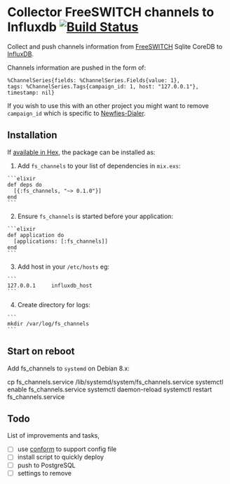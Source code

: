 # Collector FreeSWITCH channels to Influxdb [![Build Status](https://travis-ci.org/areski/fs_channels_influxdb.svg?branch=master)](https://travis-ci.org/areski/fs_channels_influxdb)


Collect and push channels information from [FreeSWITCH](https://freeswitch.org/) Sqlite CoreDB to [InfluxDB](https://influxdata.com/).

Channels information are pushed in the form of:

  ```
  %ChannelSeries{fields: %ChannelSeries.Fields{value: 1},
  tags: %ChannelSeries.Tags{campaign_id: 1, host: "127.0.0.1"}, timestamp: nil}
  ```

If you wish to use this with an other project you might want to remove `campaign_id` which is specific to [Newfies-Dialer](https://www.newfies-dialer.org/).


## Installation

If [available in Hex](https://hex.pm/docs/publish), the package can be installed as:

  1. Add `fs_channels` to your list of dependencies in `mix.exs`:

    ```elixir
    def deps do
      [{:fs_channels, "~> 0.1.0"}]
    end
    ```

  2. Ensure `fs_channels` is started before your application:

    ```elixir
    def application do
      [applications: [:fs_channels]]
    end
    ```

  3. Add host in your `/etc/hosts` eg:

    ```
    127.0.0.1     influxdb_host
    ```

  4. Create directory for logs:

    ```
    mkdir /var/log/fs_channels
    ```

## Start on reboot

  Add fs_channels to `systemd` on Debian 8.x:

  cp fs_channels.service /lib/systemd/system/fs_channels.service
  systemctl enable fs_channels.service
  systemctl daemon-reload
  systemctl restart fs_channels.service


## Todo

List of improvements and tasks,

- [ ] use [conform](https://github.com/bitwalker/conform) to support config file
- [ ] install script to quickly deploy
- [ ] push to PostgreSQL
- [ ] settings to remove
